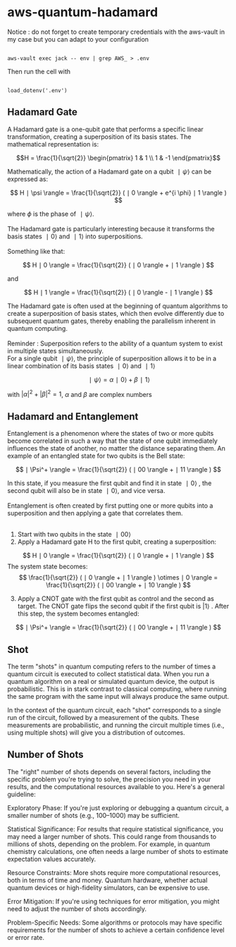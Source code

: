 # aws-quantum-hadamard

Notice : do not forget to create temporary credentials with the aws-vault in my case but you can adapt to your configuration

<pre><code> 
aws-vault exec jack -- env | grep AWS_ > .env
</code></pre>

Then run the cell with 
<pre><code> 
load_dotenv('.env')
</code></pre>

## Hadamard Gate
A Hadamard gate is a one-qubit gate that performs a specific linear transformation, creating a superposition of its basis states. The mathematical representation is:

$$H = \frac{1}{\sqrt{2}} 
\begin{pmatrix}
1 & 1 \\
1 & -1
\end{pmatrix}$$

Mathematically, the action of a Hadamard gate on a qubit $∣ \psi \rangle$ can be expressed as:

$$
H ∣ \psi \rangle = \frac{1}{\sqrt{2}} ( ∣ 0 \rangle + e^{i \phi} ∣ 1 \rangle )
$$

where $\phi$ is the phase of $∣\psi\rangle$.<br>
<br>
The Hadamard gate is particularly interesting because it transforms the basis states $∣0\rangle$ and $∣1\rangle$ into superpositions.<br>
<br>
Something like that:

$$
H ∣ 0 \rangle = \frac{1}{\sqrt{2}} ( ∣ 0 \rangle + ∣ 1 \rangle )
$$

and

$$
H ∣ 1 \rangle = \frac{1}{\sqrt{2}} ( ∣ 0 \rangle - ∣ 1 \rangle )
$$

The Hadamard gate is often used at the beginning of quantum algorithms to create a superposition of basis states, which then evolve differently due to subsequent quantum gates, thereby enabling the parallelism inherent in quantum computing. <br>
<br>
Reminder : Superposition refers to the ability of a quantum system to exist in multiple states simultaneously. <br>
For a single qubit $∣ \psi \rangle$,  the principle of superposition allows it to be in a linear combination of its basis states $∣ 0 \rangle$ and $∣ 1 \rangle$

$$
∣ \psi \rangle = \alpha ∣ 0 \rangle + \beta ∣ 1 \rangle
$$

with $|\alpha|^2+|\beta|^2=1$, $\alpha$ and $\beta$ are complex numbers

## Hadamard and Entanglement
Entanglement is a phenomenon where the states of two or more qubits become correlated in such a way that the state of one qubit immediately influences the state of another, no matter the distance separating them. An example of an entangled state for two qubits is the Bell state:

$$
∣ \Psi^+ \rangle = \frac{1}{\sqrt{2}} ( ∣ 00 \rangle + ∣ 11 \rangle )
$$

In this state, if you measure the first qubit and find it in state $∣ 0 \rangle$ , the second qubit will also be in state $∣ 0 \rangle$, and vice versa.<br>
<br>
Entanglement is often created by first putting one or more qubits into a superposition and then applying a gate that correlates them. <br>
<br>

1. Start with two qubits in the state $∣ 00 \rangle$ 
2. Apply a Hadamard gate H to the first qubit, creating a superposition:

$$
H ∣ 0 \rangle = \frac{1}{\sqrt{2}} ( ∣ 0 \rangle + ∣ 1 \rangle )
$$ 
        The system state becomes:
$$
\frac{1}{\sqrt{2}} ( ∣ 0 \rangle + ∣ 1 \rangle ) \otimes ∣ 0 \rangle = \frac{1}{\sqrt{2}} ( ∣ 00 \rangle + ∣ 10 \rangle )
$$

3. Apply a CNOT gate with the first qubit as control and the second as target. The CNOT gate flips the second qubit if the first qubit is $| 1 \rangle$ . After this step, the system becomes entangled: 

$$
∣ \Psi^+ \rangle = \frac{1}{\sqrt{2}} ( ∣ 00 \rangle + ∣ 11 \rangle )
$$

## Shot

The term "shots" in quantum computing refers to the number of times a quantum circuit is executed to collect statistical data. When you run a quantum algorithm on a real or simulated quantum device, the output is probabilistic. This is in stark contrast to classical computing, where running the same program with the same input will always produce the same output.

In the context of the quantum circuit, each "shot" corresponds to a single run of the circuit, followed by a measurement of the qubits. These measurements are probabilistic, and running the circuit multiple times (i.e., using multiple shots) will give you a distribution of outcomes.

## Number of Shots

The "right" number of shots depends on several factors, including the specific problem you're trying to solve, the precision you need in your results, and the computational resources available to you. Here's a general guideline:

Exploratory Phase: If you're just exploring or debugging a quantum circuit, a smaller number of shots (e.g., 100–1000) may be sufficient.

Statistical Significance: For results that require statistical significance, you may need a larger number of shots. This could range from thousands to millions of shots, depending on the problem. For example, in quantum chemistry calculations, one often needs a large number of shots to estimate expectation values accurately.

Resource Constraints: More shots require more computational resources, both in terms of time and money. Quantum hardware, whether actual quantum devices or high-fidelity simulators, can be expensive to use.

Error Mitigation: If you're using techniques for error mitigation, you might need to adjust the number of shots accordingly.

Problem-Specific Needs: Some algorithms or protocols may have specific requirements for the number of shots to achieve a certain confidence level or error rate.

